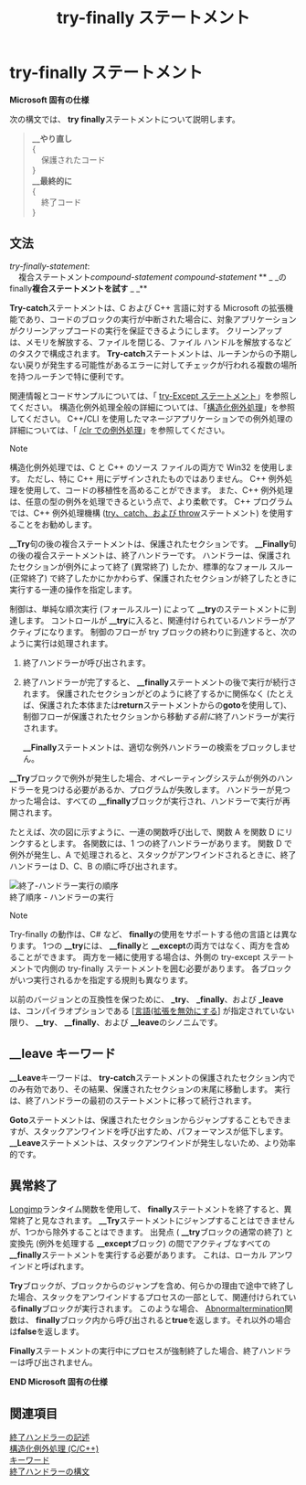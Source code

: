 ﻿---
title: try-finally ステートメント
ms.date: 11/19/2018
f1_keywords:
- __try
- _try
- __leave_cpp
- __leave
- __finally_cpp
- __try_cpp
- __finally
- _finally
helpviewer_keywords:
- __try keyword [C++]
- __finally keyword [C++]
- __leave keyword [C++]
- try-catch keyword [C++], try-finally keyword
- try-finally keyword [C++]
- __finally keyword [C++], try-finally statement syntax
- __leave keyword [C++], try-finally statement
- structured exception handling [C++], try-finally
ms.assetid: 826e0347-ddfe-4f6e-a7bc-0398e0edc7c2
ms.openlocfilehash: 17f7fb415303ab74f588a2205bc9430127091e96
ms.sourcegitcommit: 6b749db14b4cf3a2b8d581fda6fdd8cb98bc3207
ms.translationtype: MT
ms.contentlocale: ja-JP
ms.lasthandoff: 05/05/2020
ms.locfileid: "82825897"
---
# <a name="try-finally-statement"></a>try-finally ステートメント

**Microsoft 固有の仕様**

次の構文では、 **try finally**ステートメントについて説明します。

> **\_\_やり直し**<br/>
> {\
> &nbsp;&nbsp;&nbsp;&nbsp;保護されたコード \
> }\
> **\_\_最終的に**\
> {\
> &nbsp;&nbsp;&nbsp;&nbsp;終了コード \
> }

## <a name="grammar"></a>文法

*try-finally-statement*:<br/>
&nbsp;&nbsp;&nbsp;&nbsp;複合ステートメント*compound-statement* *compound-statement* ** \_ \_の finally**複合ステートメントを試す** \_ \_**

**Try-catch**ステートメントは、C および C++ 言語に対する Microsoft の拡張機能であり、コードのブロックの実行が中断された場合に、対象アプリケーションがクリーンアップコードの実行を保証できるようにします。 クリーンアップは、メモリを解放する、ファイルを閉じる、ファイル ハンドルを解放するなどのタスクで構成されます。 **Try-catch**ステートメントは、ルーチンからの予期しない戻りが発生する可能性があるエラーに対してチェックが行われる複数の場所を持つルーチンで特に便利です。

関連情報とコードサンプルについては、「 [try-Except ステートメント](../cpp/try-except-statement.md)」を参照してください。 構造化例外処理全般の詳細については、「[構造化例外処理](../cpp/structured-exception-handling-c-cpp.md)」を参照してください。 C++/CLI を使用したマネージアプリケーションでの例外処理の詳細については、「 [/clr での例外処理](../extensions/exception-handling-cpp-component-extensions.md)」を参照してください。

> [!NOTE]
> 構造化例外処理では、C と C++ のソース ファイルの両方で Win32 を使用します。 ただし、特に C++ 用にデザインされたものではありません。 C++ 例外処理を使用して、コードの移植性を高めることができます。 また、C++ 例外処理は、任意の型の例外を処理できるという点で、より柔軟です。 C++ プログラムでは、C++ 例外処理機構 ([try、catch、および throw](../cpp/try-throw-and-catch-statements-cpp.md)ステートメント) を使用することをお勧めします。

**__Try**句の後の複合ステートメントは、保護されたセクションです。 **__Finally**句の後の複合ステートメントは、終了ハンドラーです。 ハンドラーは、保護されたセクションが例外によって終了 (異常終了) したか、標準的なフォール スルー (正常終了) で終了したかにかかわらず、保護されたセクションが終了したときに実行する一連の操作を指定します。

制御は、単純な順次実行 (フォールスルー) によって **__try**のステートメントに到達します。 コントロールが **__try**に入ると、関連付けられているハンドラーがアクティブになります。 制御のフローが try ブロックの終わりに到達すると、次のように実行は処理されます。

1. 終了ハンドラーが呼び出されます。

1. 終了ハンドラーが完了すると、 **__finally**ステートメントの後で実行が続行されます。 保護されたセクションがどのように終了するかに関係なく (たとえば、保護された本体または**return**ステートメントからの**goto**を使用して)、制御フローが保護されたセクションから移動*する前に*終了ハンドラーが実行されます。

   **__Finally**ステートメントは、適切な例外ハンドラーの検索をブロックしません。

**__Try**ブロックで例外が発生した場合、オペレーティングシステムが例外のハンドラーを見つける必要があるか、プログラムが失敗します。 ハンドラーが見つかった場合は、すべての **__finally**ブロックが実行され、ハンドラーで実行が再開されます。

たとえば、次の図に示すように、一連の関数呼び出しで、関数 A を関数 D にリンクするとします。 各関数には、1 つの終了ハンドラーがあります。 関数 D で例外が発生し、A で処理されると、スタックがアンワインドされるときに、終了ハンドラーは D、C、B の順に呼び出されます。

![終了&#45;ハンドラー実行の順序](../cpp/media/vc38cx1.gif "終了&#45;ハンドラー実行の順序") <br/>
終了順序 - ハンドラーの実行

> [!NOTE]
> Try-finally の動作は、C# など、 **finally**の使用をサポートする他の言語とは異なります。  1つの **__try**には、 **__finally**と **__except**の両方ではなく、両方を含めることができます。  両方を一緒に使用する場合は、外側の try-except ステートメントで内側の try-finally ステートメントを囲む必要があります。  各ブロックがいつ実行されるかを指定する規則も異なります。

以前のバージョンとの互換性を保つために、 **_try**、 **_finally**、および **_leave**は、コンパイラオプションである [[言語\(拡張を無効にする](../build/reference/za-ze-disable-language-extensions.md)] が指定されていない限り、 **__try**、 **__finally**、および **__leave**のシノニムです。

## <a name="the-leave-keyword"></a>__leave キーワード

**__Leave**キーワードは、 **try-catch**ステートメントの保護されたセクション内でのみ有効であり、その結果、保護されたセクションの末尾に移動します。 実行は、終了ハンドラーの最初のステートメントに移って続行されます。

**Goto**ステートメントは、保護されたセクションからジャンプすることもできますが、スタックアンワインドを呼び出すため、パフォーマンスが低下します。 **__Leave**ステートメントは、スタックアンワインドが発生しないため、より効率的です。

## <a name="abnormal-termination"></a>異常終了

[Longjmp](../c-runtime-library/reference/longjmp.md)ランタイム関数を使用して、 **finally**ステートメントを終了すると、異常終了と見なされます。 **__Try**ステートメントにジャンプすることはできませんが、1つから除外することはできます。 出発点 ( **__try**ブロックの通常の終了) と変換先 (例外を処理する **__except**ブロック) の間でアクティブなすべての **__finally**ステートメントを実行する必要があります。 これは、ローカル アンワインドと呼ばれます。

**Try**ブロックが、ブロックからのジャンプを含め、何らかの理由で途中で終了した場合、スタックをアンワインドするプロセスの一部として、関連付けられている**finally**ブロックが実行されます。 このような場合、 [Abnormaltermination](/windows/win32/Debug/abnormaltermination)関数は、 **finally**ブロック内から呼び出されると**true**を返します。それ以外の場合は**false**を返します。

**Finally**ステートメントの実行中にプロセスが強制終了した場合、終了ハンドラーは呼び出されません。

**END Microsoft 固有の仕様**

## <a name="see-also"></a>関連項目

[終了ハンドラーの記述](../cpp/writing-a-termination-handler.md)<br/>
[構造化例外処理 (C/C++)](../cpp/structured-exception-handling-c-cpp.md)<br/>
[キーワード](../cpp/keywords-cpp.md)<br/>
[終了ハンドラーの構文](/windows/win32/Debug/termination-handler-syntax)
